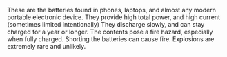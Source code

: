 These are the batteries found in phones, laptops, and almost any modern portable electronic device.
They provide high total power, and high current (sometimes limited intentionally)
They discharge slowly, and can stay charged for a year or longer.
The contents pose a fire hazard, especially when fully charged. Shorting the batteries can cause fire.
Explosions are extremely rare and unlikely.
